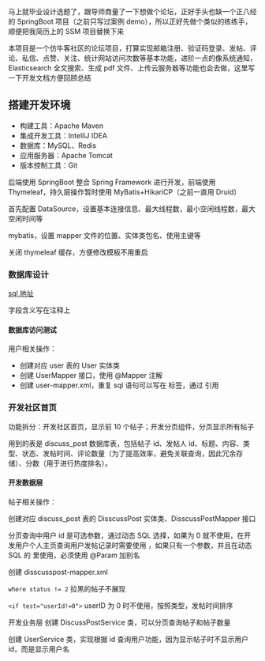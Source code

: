 
马上就毕业设计选题了，跟导师商量了一下想做个论坛，正好手头也缺一个正八经的 SpringBoot 项目（之前只写过案例 demo），所以正好先做个类似的练练手，顺便把我简历上的 SSM 项目替换下来

本项目是一个仿牛客社区的论坛项目，打算实现邮箱注册、验证码登录、发帖、评论、私信、点赞、关注、统计网站访问次数等基本功能，进阶一点的像系统通知，Elasticsearch 全文搜索、生成 pdf 文件、上传云服务器等功能也会去做，这里写一下开发文档方便回顾总结

## 搭建开发环境

* 构建工具：Apache Maven
* 集成开发工具：IntelliJ IDEA
* 数据库：MySQL、Redis
* 应用服务器：Apache Tomcat
* 版本控制工具：Git

后端使用 SpringBoot 整合 Spring Framework 进行开发，前端使用 Thymeleaf，持久层操作暂时使用 MyBatis+HikariCP（之前一直用 Druid）

首先配置 DataSource，设置基本连接信息、最大线程数，最小空闲线程数，最大空闲时间等

mybatis，设置 mapper 文件的位置、实体类包名、使用主键等

关闭 thymeleaf 缓存，方便修改模板不用重启


### 数据库设计

[sql 地址](https://github.com/huaxin0304/Code-Community/tree/master/sql)

字段含义写在注释上

#### 数据库访问测试

用户相关操作：

* 创建对应 user 表的 User 实体类
* 创建 UserMapper 接口，使用 @Mapper 注解
* 创建 user-mapper.xml，重复 sql 语句可以写在 <sql id = "xxx"> 标签，通过 <include refid="xxx"/> 引用

### 开发社区首页

功能拆分：开发社区首页，显示前 10 个帖子；开发分页组件，分页显示所有帖子

用到的表是 discuss_post 数据库表，包括帖子 id、发帖人 id、标题、内容、类型、状态、发帖时间、评论数量（为了提高效率，避免关联查询，因此冗余存储）、分数（用于进行热度排名）。

#### 开发数据层

帖子相关操作：

创建对应 discuss_post 表的 DisscussPost 实体类、DisscussPostMapper 接口

分页查询中用户 id 是可选参数，通过动态 SQL 选择，如果为 0 就不使用，在开发用户个人主页查询用户发帖记录时需要使用 ，如果只有一个参数，并且在动态 SQL 的 <if> 里使用，必须使用 @Param 加别名

创建 disscusspost-mapper.xml

`where status != 2` 拉黑的帖子不展现

`<if test="userId!=0">` userID 为 0 时不使用，按照类型，发帖时间排序

开发业务层
创建 DiscussPostService 类，可以分页查询帖子和帖子数量

创建 UserService 类，实现根据 id 查询用户功能，因为显示帖子时不显示用户 id，而是显示用户名
